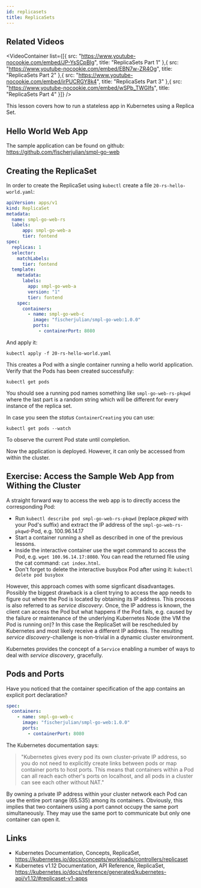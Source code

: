 ```yaml
---
id: replicasets
title: ReplicaSets
---
```


## Related Videos
<VideoContainer
  list={[{
   src: "https://www.youtube-nocookie.com/embed/JP-YsSCpBlg",
   title: "ReplicaSets Part 1"
  },{
   src: "https://www.youtube-nocookie.com/embed/EBN7w-ZR4Og",
   title: "ReplicaSets Part 2"
  },{
   src: "https://www.youtube-nocookie.com/embed/irPUCRGY8k4",
   title: "ReplicaSets Part 3"
  },{
   src: "https://www.youtube-nocookie.com/embed/wSPb_TWGIfs",
   title: "ReplicaSets Part 4"
  }]}
/>

This lesson covers how to run a stateless app in Kubernetes using a Replica Set.

## Hello World Web App

The sample application can be found on github: https://github.com/fischerjulian/smpl-go-web

## Creating the ReplicaSet

In order to create the ReplicaSet using `kubectl` create a file `20-rs-hello-world.yaml`:

```yaml
apiVersion: apps/v1
kind: ReplicaSet
metadata:
  name: smpl-go-web-rs
  labels:
      app: smpl-go-web-a
      tier: fontend
spec:
  replicas: 1
  selector:
    matchLabels:
      tier: fontend
  template:
    metadata:
      labels:
        app: smpl-go-web-a
        version: "1"
        tier: fontend
    spec:
      containers:
        - name: smpl-go-web-c
          image: "fischerjulian/smpl-go-web:1.0.0"
          ports:
            - containerPort: 8080
```

And apply it:

    kubectl apply -f 20-rs-hello-world.yaml

This creates a Pod with a single container running a hello world application.
Verify that the Pods has been created successfully:

    kubectl get pods

You should see a running pod names something like `smpl-go-web-rs-pkqwd` where the last part is a random string which will be different for every instance of the replica set.

In case you seen the *status* `ContainerCreating` you can use:

    kubectl get pods --watch

To observe the current Pod state until completion.

Now the application is deployed. However, it can only be accessed from within the cluster.

## Exercise: Access the Sample Web App from Withing the Cluster

A straight forward way to access the web app is to directly access the corresponding Pod:

* Run `kubectl describe pod smpl-go-web-rs-pkqwd` (replace *pkqwd* with your Pod's suffix) and extract the IP address of the `smpl-go-web-rs-pkqwd`-Pod, e.g. 100.96.14.17
* Start a container running a shell as described in one of the previous lessons.
* Inside the interactive container use the wget command to access the Pod, e.g. `wget 100.96.14.17:8080`. You can read the returned file using the cat command: `cat index.html`.
* Don't forget to delete the interactive busybox Pod after using it: `kubectl delete pod busybox`

However, this approach comes with some signficant disadvantages. Possibly the biggest drawback is a client trying to access the app needs to figure out where the Pod is located by obtaining its IP address. This process is also referred to as *service discovery*. Once, the IP address is known, the client can access the Pod but what happens if the Pod fails, e.g. caused by the failure or maintenance of the underlying Kubernetes Node (the VM the Pod is running on)? In this case the ReplicaSet will be rescheduled by Kubernetes and most likely receive a different IP address. The resulting *service discovery*-challenge is non-trivial in a dynamic cluster environment.

Kubernetes provides the concept of a `Service` enabling a number of ways to deal with *service discovery*, gracefully.

## Pods and Ports

Have you noticed that the container specification of the app contains an explicit port declaration?

```yaml
spec:
  containers:
    - name: smpl-go-web-c
      image: "fischerjulian/smpl-go-web:1.0.0"
      ports:
        - containerPort: 8080
```

The Kubernetes documentation says:

> "Kubernetes gives every pod its own cluster-private IP address, so you do not need to explicitly create links between pods or map container ports to host ports. This means that containers within a Pod can all reach each other's ports on localhost, and all pods in a cluster can see each other without NAT."

By owning a private IP address within your cluster network each Pod can use the entire port range (65.535) among its containers. Obviously, this implies that two containers using a port cannot occupy the same port simultaneously. They may use the same port to communicate but only one container can open it.

## Links

* Kubernetes Documentation, Concepts, ReplicaSet, https://kubernetes.io/docs/concepts/workloads/controllers/replicaset
* Kubernetes v1.12 Documentation, API Reference, ReplicaSet, https://kubernetes.io/docs/reference/generated/kubernetes-api/v1.12/#replicaset-v1-apps
